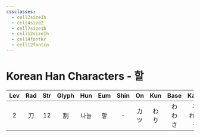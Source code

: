 ```yaml
---
cssclasses:
  - cell2size1h
  - cell4size2
  - cell7size1h
  - cell12size1h
  - cell4fontkr
  - cell12fontcn
---
```


# Korean Han Characters - 할

| Lev | Rad | Str | Glyph | Hun | Eum | Shin | On  | Kun |    Base     |     Kana     | Simp | Man | Can  | Viet |
| :-: | :-: | :-: | :---: | :-: | :-: | :--: | :-: | :-: | :---------: | :----------: | :--: | :-: | :--: | :--: |
|  2  |  刀  | 12  |   割   | 나눌  |  할  |  -   | カツ  | わり  | わ<br>わ<br>さ | る<br>れる<br>く |  -   | gē  | got3 | cắt  |
